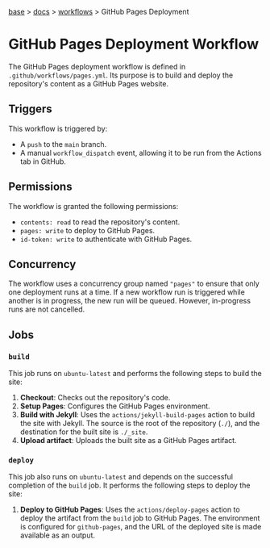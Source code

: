 [base](../README.md) > [docs](./README.md) > [workflows](./workflows.md) > GitHub Pages Deployment

# GitHub Pages Deployment Workflow

The GitHub Pages deployment workflow is defined in `.github/workflows/pages.yml`. Its purpose is to build and deploy the repository's content as a GitHub Pages website.

## Triggers

This workflow is triggered by:

- A `push` to the `main` branch.
- A manual `workflow_dispatch` event, allowing it to be run from the Actions tab in GitHub.

## Permissions

The workflow is granted the following permissions:

- `contents: read` to read the repository's content.
- `pages: write` to deploy to GitHub Pages.
- `id-token: write` to authenticate with GitHub Pages.

## Concurrency

The workflow uses a concurrency group named `"pages"` to ensure that only one deployment runs at a time. If a new workflow run is triggered while another is in progress, the new run will be queued. However, in-progress runs are not cancelled.

## Jobs

### `build`

This job runs on `ubuntu-latest` and performs the following steps to build the site:

1.  **Checkout**: Checks out the repository's code.
2.  **Setup Pages**: Configures the GitHub Pages environment.
3.  **Build with Jekyll**: Uses the `actions/jekyll-build-pages` action to build the site with Jekyll. The source is the root of the repository (`./`), and the destination for the built site is `./_site`.
4.  **Upload artifact**: Uploads the built site as a GitHub Pages artifact.

### `deploy`

This job also runs on `ubuntu-latest` and depends on the successful completion of the `build` job. It performs the following steps to deploy the site:

1.  **Deploy to GitHub Pages**: Uses the `actions/deploy-pages` action to deploy the artifact from the `build` job to GitHub Pages. The environment is configured for `github-pages`, and the URL of the deployed site is made available as an output.
